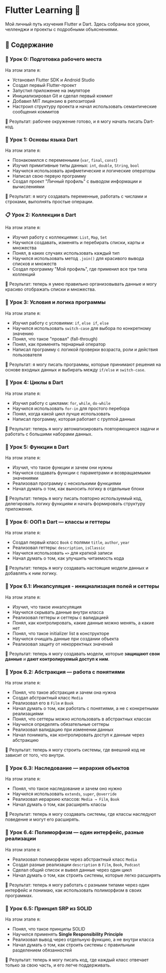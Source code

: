 # Flutter Learning 🚀

Мой личный путь изучения Flutter и Dart. Здесь собраны все уроки, челленджи и проекты с подробными объяснениями.

## 📂 Содержание

### 🧰 Урок 0: Подготовка рабочего места

На этом этапе я:

- Установил Flutter SDK и Android Studio
- Создал первый Flutter-проект
- Запустил приложение на эмуляторе
- Инициализировал Git и сделал первый коммит
- Добавил MIT лицензию в репозиторий
- Настроил структуру проекта и начал использовать семантические сообщения коммитов

🎯 Результат: рабочее окружение готово, и я могу начать писать Dart-код.

### 🧠 Урок 1: Основы языка Dart

На этом этапе я:

- Познакомился с переменными (`var`, `final`, `const`)
- Изучил примитивные типы данных: `int`, `double`, `String`, `bool`
- Научился использовать арифметические и логические операторы
- Написал свою первую программу
- Создал проект "Личный профиль" с выводом информации и вычислениями

🎯 Результат: я могу создавать переменные, работать с числами и строками, выполнять простые операции.

### 📋 Урок 2: Коллекции в Dart

На этом этапе я:

- Изучил работу с коллекциями: `List`, `Map`, `Set`
- Научился создавать, изменять и перебирать списки, карты и множества
- Понял, в каких случаях использовать каждый тип
- Научился использовать метод `.join()` для красивого вывода списков и множеств
- Создал программу "Мой профиль", где применил все три типа коллекций

🎯 Результат: теперь я умею правильно организовывать данные и могу красиво отображать списки и множества.

### 🤔 Урок 3: Условия и логика программы

На этом этапе я:

- Изучил работу с условиями: `if`, `else if`, `else`
- Научился использовать `switch-case` для выбора по конкретному значению
- Понял, что такое "провал" (fall-through)
- Понял, как применять тернарный оператор
- Написал программу с логикой проверки возраста, роли и действия пользователя

🎯 Результат: я могу писать программы, которые принимают решения на основе входных данных и выбирать между `if/else` и `switch-case`.

### 🔁 Урок 4: Циклы в Dart

На этом этапе я:

- Изучил работу с циклами: `for`, `while`, `do-while`
- Научился использовать `for-in` для простого перебора
- Понял, когда какой цикл лучше использовать
- Написал программу, которая работает с группой данных

🎯 Результат: теперь я могу автоматизировать повторяющиеся задачи и работать с большими наборами данных.

### 🧩 Урок 5: Функции в Dart

На этом этапе я:

- Изучил, что такое функции и зачем они нужны
- Научился создавать функции с параметрами и возвращаемыми значениями
- Реализовал программу с несколькими функциями
- Начал думать о том, как выносить логику в отдельные блоки

🎯 Результат: теперь я могу писать повторно используемый код, делегировать логику функциям и начать формировать структуру приложения.

### 🧩 Урок 6: ООП в Dart — классы и геттеры

На этом этапе я:

- Создал первый класс `Book` с полями `title`, `author`, `year`
- Реализовал геттеры: `description`, `isClassic`
- Научился использовать `=>` для краткой записи
- Начал думать о том, как улучшить читаемость кода

🎯 Результат: теперь я могу создавать настоящие модели данных и добавлять к ним логику.

### 🔐 Урок 6.1: Инкапсуляция - инициализация полей и сеттеры

На этом этапе я:

- Изучил, что такое инкапсуляция
- Научился скрывать данные внутри класса
- Реализовал геттеры и сеттеры с валидацией
- Понял, как контролировать, какие данные можно менять, а какие нет
- Понял, что такое initializer list в конструкторе
- Научился очищать данные при создании объекта
- Реализовал защиту от некорректных значений

🎯 Результат: теперь я могу создавать модели, которые **защищают свои данные** и **дают контролируемый доступ к ним**.

### 🤖 Урок 6.2: Абстракция — работа с понятиями

На этом этапе я:

- Понял, что такое абстракция и зачем она нужна
- Создал абстрактный класс `Media`
- Реализовал его в `Film` и `Book`
- Начал думать о том, как работать с понятиями, а не с конкретными реализациями
- Понял, что сеттеры можно использовать в абстрактных классах
- Научился определять обязательные сеттеры
- Реализовал валидацию при изменении данных
- Начал понимать, как контролировать доступ к данным через абстракцию

🎯 Результат: теперь я могу строить системы, где внешний код не зависит от того, что внутри.

### 🧭 Урок 6.3: Наследование — иерархия объектов

На этом этапе я:

- Понял, что такое наследование и зачем оно нужно
- Научился использовать `extends`, `super`, `@override`
- Реализовал иерархию классов: `Media → Film`, `Book`
- Начал думать о том, как расширять классы

🎯 Результат: теперь я могу создавать системы, где классы наследуют поведение и могут его расширять.

### 🧩 Урок 6.4: Полиморфизм — один интерфейс, разные реализации

На этом этапе я:

- Реализовал полиморфизм через абстрактный класс `Media`
- Создал разные реализации `description` в `Film`, `Book`, `Podcast`
- Сделал общий список и вывел данные через один цикл
- Начал думать о том, как строить системы, которые легко расширять

🎯 Результат: теперь я могу работать с разными типами через один интерфейс и понимаю, как использовать полиморфизм в своих программах.

### 🧭 Урок 6.5: Принцип SRP из SOLID

На этом этапе я:

- Понял, что такое принципы SOLID
- Научился применять **Single Responsibility Principle**
- Реализовал вывод через отдельную функцию, а не внутри класса
- Начал думать о том, как строить системы с правильным разделением обязанностей

🎯 Результат: теперь я могу писать код, где каждый класс отвечает только за свою часть, и его легче поддерживать.
